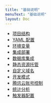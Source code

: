 ```yaml
---
title: "基础说明"
menuText: "基础说明"
layout: Doc
---
```


<!-- @April -->

- [项目结构](./project-structure)
- [YAML 配置](./yaml)
- [环境变量](./variables)
- [集成部署](./ci-cd)
- [数据库集成](./database)
    <!-- 目录 -> COS -> CDN (cos文件更新，自动hash，CDN刷新) -->
- [静态资源托管](./static)
- [自定义域名](./custom-domain)
- [开发模式](./dev-mode)
- [腾讯云账号控制](./tencent-account) <!-- 全局登陆 https://hackmd.io/@serverless-cn/Sk4xOb3SO -->
- [统计分析](./analytics)
- [触发器配置](./trigger)
